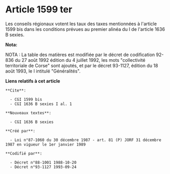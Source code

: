 # Article 1599 ter

Les conseils régionaux votent les taux des taxes mentionnées à l'article 1599 bis dans les conditions prévues au premier
alinéa du I de l'article 1636 B sexies.

**Nota:**

NOTA : La table des matières est modifiée par le décret de codification 92-836 du 27 août 1992 édition du 4 juillet 1992, les
mots "collectivité territoriale de Corse" sont ajoutés, et par le décret 93-1127, édition du 18 août 1993, le I intitulé
"Généralités".

**Liens relatifs à cet article**

	**Cite**:

	  - CGI 1599 bis
	  - CGI 1636 B sexies I al. 1

	**Nouveaux textes**:

	  - CGI 1636 B sexies

	**Créé par**:

	  - Loi n°87-1060 du 30 décembre 1987 - art. 81 (P) JORF 31 décembre 1987 en vigueur le 1er janvier 1989

	**Codifié par**:

	  - Décret n°88-1001 1988-10-20
	  - Décret n°93-1127 1993-09-24
